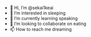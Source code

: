 - 👋 Hi, I’m @sekai1keai
- 👀 I’m interested in sleeping
- 🌱 I’m currently learning speaking
- 💞️ I’m looking to collaborate on eating
- 📫 How to reach me dreaming

<!---
sekai1keai/sekai1keai is a ✨ special ✨ repository because its `README.md` (this file) appears on your GitHub profile.
You can click the Preview link to take a look at your changes.
--->
